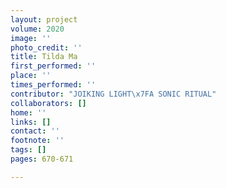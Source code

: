 ```yaml
---
layout: project
volume: 2020
image: ''
photo_credit: ''
title: Tilda Ma
first_performed: ''
place: ''
times_performed: ''
contributor: "JOIKING LIGHT\x7FA SONIC RITUAL"
collaborators: []
home: ''
links: []
contact: ''
footnote: ''
tags: []
pages: 670-671

---
```




